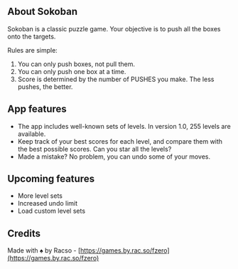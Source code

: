 ## About Sokoban

Sokoban is a classic puzzle game. Your objective is to push all the boxes onto the targets.

Rules are simple:
1. You can only push boxes, not pull them.
2. You can only push one box at a time.
3. Score is determined by the number of PUSHES you make. The less pushes, the better.

## App features

- The app includes well-known sets of levels. In version 1.0, 255 levels are available.
- Keep track of your best scores for each level, and compare them with the best possible scores. Can you star all the levels?
- Made a mistake? No problem, you can undo some of your moves.

## Upcoming features

- More level sets
- Increased undo limit
- Load custom level sets

## Credits
Made with ♠ by Racso - [https://games.by.rac.so/fzero](https://games.by.rac.so/fzero)